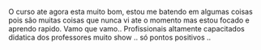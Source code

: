 O curso ate agora esta muito bom, estou me batendo em algumas coisas pois são muitas coisas que nunca vi ate o momento mas estou focado e aprendo rapido. Vamo que vamo.. 
Profissionais altamente capacitados didatica dos professores muito show .. só pontos positivos ..